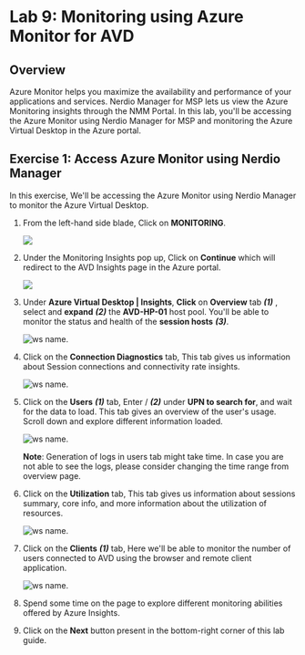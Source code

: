 # Lab 9: Monitoring using Azure Monitor for AVD

## Overview

Azure Monitor helps you maximize the availability and performance of your applications and services. Nerdio Manager for MSP lets us view the Azure Monitoring insights through the NMM Portal. In this lab, you'll be accessing the Azure Monitor using Nerdio Manager for MSP and monitoring the Azure Virtual Desktop in the Azure portal.

## Exercise 1: Access Azure Monitor using Nerdio Manager

In this exercise, We'll be accessing the Azure Monitor using Nerdio Manager to monitor the Azure Virtual Desktop. 

   
1. From the left-hand side blade, Click on **MONITORING**.

   ![](media/9s1.png)
  
1. Under the Monitoring Insights pop up, Click on **Continue** which will redirect to the AVD Insights page in the Azure portal.

   ![](media/9s2.png)
   
1. Under **Azure Virtual Desktop | Insights**, **Click** on **Overview** tab ***(1)*** , select and **expand** ***(2)*** the **AVD-HP-01** host pool. You'll be able to monitor the status and health of the **session hosts** ***(3)***.

   ![ws name.](media/9s3.png)
   
1. Click on the **Connection Diagnostics** tab, This tab gives us information about Session connections and connectivity rate insights.

   ![ws name.](media/9s7.png)
   
1. Click on the **Users** ***(1)*** tab, Enter **<inject key="NMM User 01" />** /**<inject key="NMM User 02" />** ***(2)*** under **UPN to search for**, and wait for the data to load. This tab gives an overview of the user's usage. Scroll down and explore different information loaded.

   ![ws name.](media/9s4.png)
   
   **Note**: Generation of logs in users tab might take time. In case you are not able to see the logs, please consider changing the time range from overview page.   
   
1. Click on the **Utilization** tab, This tab gives us information about sessions summary, core info, and more information about the utilization of resources.

   ![ws name.](media/9s5.png)
   
1. Click on the **Clients** ***(1)*** tab, Here we'll be able to monitor the number of users connected to AVD using the browser and remote client application.

   ![ws name.](media/9s6.png)
   
1. Spend some time on the page to explore different monitoring abilities offered by Azure Insights.

1. Click on the **Next** button present in the bottom-right corner of this lab guide.




